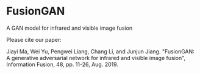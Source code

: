 # FusionGAN

A GAN model for infrared and visible image fusion 

Please cite our paper: 

Jiayi Ma, Wei Yu, Pengwei Liang, Chang Li, and Junjun Jiang. "FusionGAN: A generative adversarial network for infrared and visible image fusion", Information Fusion, 48, pp. 11-26, Aug. 2019.
